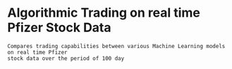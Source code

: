 # Algorithmic Trading on real time Pfizer Stock Data	

	Compares trading capabilities between various Machine Learning models on real time Pfizer
	stock data over the period of 100 day
